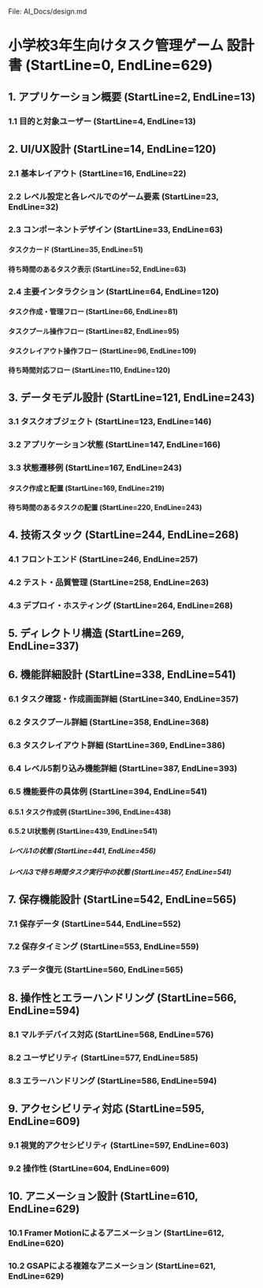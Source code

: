File: AI_Docs/design.md
# 小学校3年生向けタスク管理ゲーム 設計書 (StartLine=0, EndLine=629)
## 1. アプリケーション概要 (StartLine=2, EndLine=13)
### 1.1 目的と対象ユーザー (StartLine=4, EndLine=13)
## 2. UI/UX設計 (StartLine=14, EndLine=120)
### 2.1 基本レイアウト (StartLine=16, EndLine=22)
### 2.2 レベル設定と各レベルでのゲーム要素 (StartLine=23, EndLine=32)
### 2.3 コンポーネントデザイン (StartLine=33, EndLine=63)
#### タスクカード (StartLine=35, EndLine=51)
#### 待ち時間のあるタスク表示 (StartLine=52, EndLine=63)
### 2.4 主要インタラクション (StartLine=64, EndLine=120)
#### タスク作成・管理フロー (StartLine=66, EndLine=81)
#### タスクプール操作フロー (StartLine=82, EndLine=95)
#### タスクレイアウト操作フロー (StartLine=96, EndLine=109)
#### 待ち時間対応フロー (StartLine=110, EndLine=120)
## 3. データモデル設計 (StartLine=121, EndLine=243)
### 3.1 タスクオブジェクト (StartLine=123, EndLine=146)
### 3.2 アプリケーション状態 (StartLine=147, EndLine=166)
### 3.3 状態遷移例 (StartLine=167, EndLine=243)
#### タスク作成と配置 (StartLine=169, EndLine=219)
#### 待ち時間のあるタスクの配置 (StartLine=220, EndLine=243)
## 4. 技術スタック (StartLine=244, EndLine=268)
### 4.1 フロントエンド (StartLine=246, EndLine=257)
### 4.2 テスト・品質管理 (StartLine=258, EndLine=263)
### 4.3 デプロイ・ホスティング (StartLine=264, EndLine=268)
## 5. ディレクトリ構造 (StartLine=269, EndLine=337)
## 6. 機能詳細設計 (StartLine=338, EndLine=541)
### 6.1 タスク確認・作成画面詳細 (StartLine=340, EndLine=357)
### 6.2 タスクプール詳細 (StartLine=358, EndLine=368)
### 6.3 タスクレイアウト詳細 (StartLine=369, EndLine=386)
### 6.4 レベル5割り込み機能詳細 (StartLine=387, EndLine=393)
### 6.5 機能要件の具体例 (StartLine=394, EndLine=541)
#### 6.5.1 タスク作成例 (StartLine=396, EndLine=438)
#### 6.5.2 UI状態例 (StartLine=439, EndLine=541)
##### レベル1の状態 (StartLine=441, EndLine=456)
##### レベル3で待ち時間タスク実行中の状態 (StartLine=457, EndLine=541)
## 7. 保存機能設計 (StartLine=542, EndLine=565)
### 7.1 保存データ (StartLine=544, EndLine=552)
### 7.2 保存タイミング (StartLine=553, EndLine=559)
### 7.3 データ復元 (StartLine=560, EndLine=565)
## 8. 操作性とエラーハンドリング (StartLine=566, EndLine=594)
### 8.1 マルチデバイス対応 (StartLine=568, EndLine=576)
### 8.2 ユーザビリティ (StartLine=577, EndLine=585)
### 8.3 エラーハンドリング (StartLine=586, EndLine=594)
## 9. アクセシビリティ対応 (StartLine=595, EndLine=609)
### 9.1 視覚的アクセシビリティ (StartLine=597, EndLine=603)
### 9.2 操作性 (StartLine=604, EndLine=609)
## 10. アニメーション設計 (StartLine=610, EndLine=629)
### 10.1 Framer Motionによるアニメーション (StartLine=612, EndLine=620)
### 10.2 GSAPによる複雑なアニメーション (StartLine=621, EndLine=629)